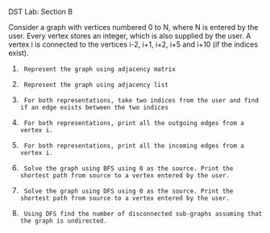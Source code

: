 DST Lab: Section B

Consider a graph with vertices numbered 0 to N, where N is entered by the user. Every vertex stores an integer, which is also supplied by the user. A vertex i is connected to the vertices i-2, i+1, i+2, i+5 and i+10 (if the indices exist).

1.      Represent the graph using adjacency matrix

2.      Represent the graph using adjacency list

3.      For both representations, take two indices from the user and find if an edge exists between the two indices

4.      For both representations, print all the outgoing edges from a vertex i.

5.      For both representations, print all the incoming edges from a vertex i.

6.      Solve the graph using BFS using 0 as the source. Print the shortest path from source to a vertex entered by the user.

7.      Solve the graph using DFS using 0 as the source. Print the shortest path from source to a vertex entered by the user.

8.      Using DFS find the number of disconnected sub-graphs assuming that the graph is undirected.
